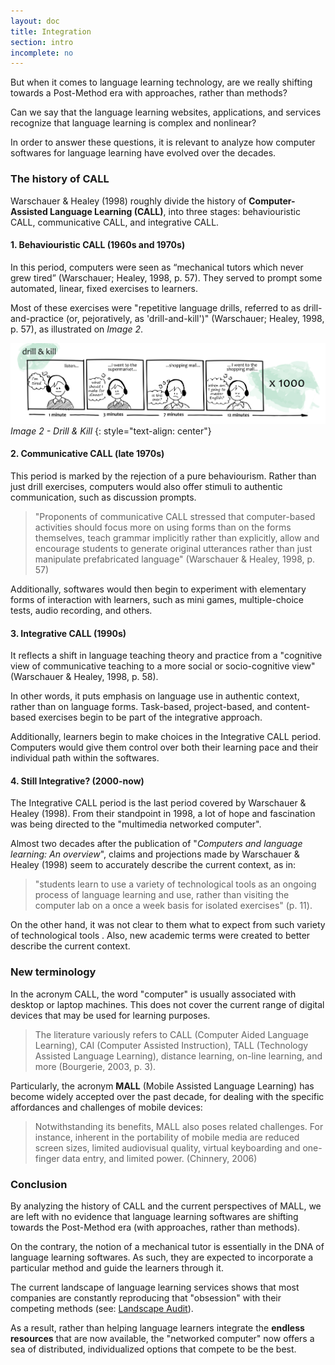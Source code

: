 ```yaml
---
layout: doc
title: Integration
section: intro
incomplete: no
---
```


But when it comes to language learning technology, are we really shifting towards a Post-Method era with approaches, rather than methods? 

Can we say that the language learning websites, applications, and services recognize that language learning is complex and nonlinear? 

In order to answer these questions, it is relevant to analyze how computer softwares for language learning have evolved over the decades.

### The history of CALL

Warschauer & Healey (1998) roughly divide the history of **Computer-Assisted Language Learning (CALL)**, into three stages: behaviouristic CALL, communicative CALL, and integrative CALL.

#### 1. Behaviouristic CALL (1960s and 1970s)

In this period, computers were seen as “mechanical tutors which never grew tired” (Warschauer; Healey, 1998, p. 57). They served to prompt some automated, linear, fixed exercises to learners.

Most of these exercises were "repetitive language drills, referred to as drill-and-practice (or, pejoratively, as 'drill-and-kill')" (Warschauer; Healey, 1998, p. 57), as illustrated on *Image 2*. 

[![Image 2 - Drill & Kill](/images/doc1-intro-drills.jpg)](/images/doc1-intro-drills.jpg)
_Image 2 - Drill & Kill_
{: style="text-align: center"}

#### 2. Communicative CALL (late 1970s)

This period is marked by the rejection of a pure behaviourism. Rather than just drill exercises, computers would also offer stimuli to authentic communication, such as discussion prompts.

> "Proponents of communicative CALL stressed that computer-based activities should focus more on using forms than on the forms themselves, teach grammar implicitly rather than explicitly, allow and encourage students to generate original utterances rather than just manipulate prefabricated language" (Warschauer & Healey, 1998, p. 57)

Additionally, softwares would then begin to experiment with elementary forms of interaction with learners, such as mini games, multiple-choice tests, audio recording,   and others.

#### 3. Integrative CALL (1990s)

It reflects a shift in language teaching theory and practice from a "cognitive view of communicative teaching to a more social or socio-cognitive view" (Warschauer & Healey, 1998, p. 58). 

In other words, it puts emphasis on language use in authentic context, rather than on language forms. Task-based, project-based, and content-based exercises begin to be part of the integrative approach.

Additionally, learners begin to make choices in the Integrative CALL period. Computers would give them control over both their learning pace and their individual path within the softwares.

#### 4. Still Integrative? (2000-now)

The Integrative CALL period is the last period covered by Warschauer & Healey (1998). From their standpoint in 1998, a lot of hope and fascination was being directed to the "multimedia networked computer". 

Almost two decades after the publication of "*Computers and language learning: An overview*", claims and projections made by Warschauer & Healey (1998) seem to accurately describe the current context, as in:

> "students learn to use a variety of technological tools as an ongoing process of language learning and use, rather than visiting the computer lab on a once a week basis for isolated exercises" (p. 11). 

On the other hand, it was not clear to them what to expect from such variety of technological tools . Also, new academic terms were created to better describe the current context. 

### New terminology

In the acronym CALL, the word "computer" is usually associated with desktop or laptop machines. This does not cover the current range of digital devices that may be used for learning purposes.

> The literature variously refers to CALL (Computer Aided Language Learning), CAI (Computer Assisted Instruction), TALL (Technology Assisted Language Learning), distance learning, on-line learning, and more (Bourgerie, 2003, p. 3).

Particularly, the acronym **MALL** (Mobile Assisted Language Learning) has become widely accepted over the past decade, for dealing with the specific affordances and challenges of mobile devices:

> Notwithstanding its benefits, MALL also poses related challenges. For instance, inherent in the portability of mobile media are reduced screen sizes, limited audiovisual quality, virtual keyboarding and one-finger data entry, and limited power. (Chinnery, 2006)

### Conclusion

By analyzing the history of CALL and the current perspectives of MALL, we are left with no evidence that language learning softwares are shifting towards the Post-Method era (with approaches, rather than methods).

On the contrary, the notion of a mechanical tutor is essentially in the DNA of language learning softwares. As such, they are expected to incorporate a particular method and guide the learners through it.

The current landscape of language learning services shows that most companies are constantly reproducing that "obsession" with their competing methods (see: <a href="/docs/02-needs/06-landscape-audit.markdown">Landscape Audit</a>).

As a result, rather than helping language learners integrate the **endless resources** that are now available, the "networked computer" now offers a sea of distributed, individualized options that compete to be the best.